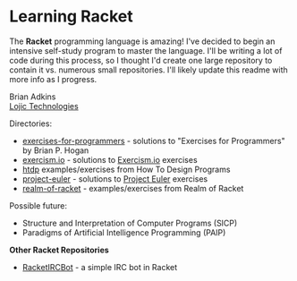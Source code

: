 # Learning Racket

The **Racket** programming language is amazing! I've decided to begin an intensive self-study program to master the language. I'll be writing a lot of code during this process, so I thought I'd create one large repository to contain it vs. numerous small repositories. I'll likely update this readme with more info as I progress.

Brian Adkins  
[Lojic Technologies](http://lojic.com)

Directories:  

* [exercises-for-programmers](https://github.com/lojic/LearningRacket/tree/master/exercises-for-programmers) - solutions to "Exercises for Programmers" by Brian P. Hogan
* [exercism.io](https://github.com/lojic/LearningRacket/tree/master/exercism.io) - solutions to [Exercism.io](http://exercism.io) exercises
* [htdp](https://github.com/lojic/LearningRacket/tree/master/htdp) examples/exercises from How To Design Programs
* [project-euler](https://github.com/lojic/LearningRacket/tree/master/project-euler) - solutions to [Project Euler](https://projecteuler.net/) exercises
* [realm-of-racket](https://github.com/lojic/LearningRacket/tree/master/realm-of-racket) - examples/exercises from Realm of Racket

Possible future:

* Structure and Interpretation of Computer Programs (SICP)
* Paradigms of Artificial Intelligence Programming (PAIP)

**Other Racket Repositories**

* [RacketIRCBot](https://github.com/lojic/RacketIRCBot) - a simple IRC bot in Racket